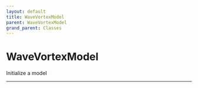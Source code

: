 ```yaml
---
layout: default
title: WaveVortexModel
parent: WaveVortexModel
grand_parent: Classes
---
```


#  WaveVortexModel

Initialize a model


---

